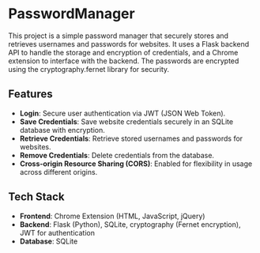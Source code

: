 ﻿# PasswordManager
 
This project is a simple password manager that securely stores and retrieves usernames and passwords for websites. It uses a Flask backend API to handle the storage and encryption of credentials, and a Chrome extension to interface with the backend. The passwords are encrypted using the cryptography.fernet library for security.

## Features
- **Login**: Secure user authentication via JWT (JSON Web Token).
- **Save Credentials**: Save website credentials securely in an SQLite database with encryption.
- **Retrieve Credentials**: Retrieve stored usernames and passwords for websites.
- **Remove Credentials**: Delete credentials from the database.
- **Cross-origin Resource Sharing (CORS)**: Enabled for flexibility in usage across different origins.

## Tech Stack
- **Frontend**: Chrome Extension (HTML, JavaScript, jQuery)
- **Backend**: Flask (Python), SQLite, cryptography (Fernet encryption), JWT for authentication
- **Database**: SQLite
